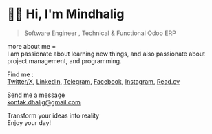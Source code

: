 # 👋😄 Hi, I'm Mindhalig

> Software Engineer , Technical & Functional Odoo ERP

more about me =<br/>
I am passionate about learning new things, and also passionate about project management, and programming.




Find me :<br/> [Twitter/X](https://twitter.com/l_gami), [LinkedIn](https://linkedin.com/in/mindhalig), [Telegram](https://t.me/l_gami), [Facebook](https://www.facebook.com/mindh.killer.anthem), [Instagram](https://instagram.com/l_gami),  [Read.cv](https://read.cv/mindhalig)

Send me a message<br/>
kontak.dhalig@gmail.com

Transform your ideas into reality<br/>
Enjoy your day!
